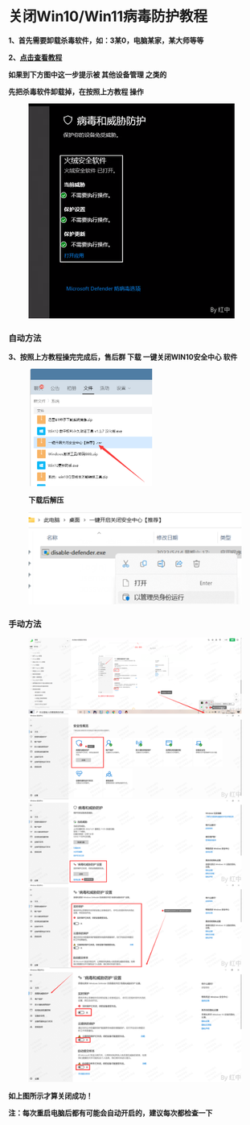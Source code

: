 # 关闭Win10/Win11病毒防护教程

**1、首先需要卸载杀毒软件，如：3某0，电脑某家，某大师等等**

**2、**[**点击查看教程**](https://jingyan.baidu.com/article/c146541371d9004bfdfc4c0d.html)

**如果到下方图中这一步提示被 其他设备管理 之类的**

**先把杀毒软件卸载掉，在按照上方教程 操作**

<figure><img src=".gitbook/assets/image (9).png" alt=""><figcaption></figcaption></figure>

### **自动方法**

**3、按照上方教程操完完成后，售后群 下载 一键关闭WIN10安全中心 软件**

<figure><img src=".gitbook/assets/image (21).png" alt=""><figcaption><p><strong>下载后解压</strong></p></figcaption></figure>

<figure><img src=".gitbook/assets/image (5) (1).png" alt=""><figcaption></figcaption></figure>

### **手动方法**

<figure><img src=".gitbook/assets/image (1) (1).png" alt=""><figcaption></figcaption></figure>

**如上图所示才算关闭成功！**

**注：每次重启电脑后都有可能会自动开启的，建议每次都检查一下**
